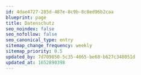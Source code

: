 ```yaml
---
id: 4dae4727-285d-487e-8c9b-8c8ed96b2caa
blueprint: page
title: Datenschutz
seo_noindex: false
seo_nofollow: false
seo_canonical_type: entry
sitemap_change_frequency: weekly
sitemap_priority: 0.5
updated_by: 7d709850-5c35-4065-be68-b627c348051d
updated_at: 1652890398
---
```

